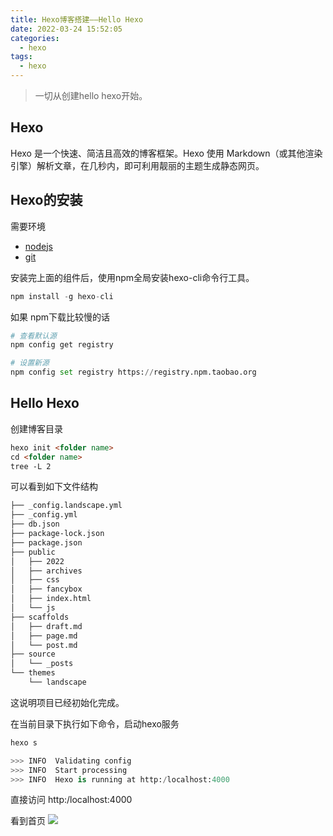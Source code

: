 ```yaml
---
title: Hexo博客搭建——Hello Hexo
date: 2022-03-24 15:52:05
categories:
  - hexo
tags:
  - hexo
---
```


<blockquote>
  一切从创建hello hexo开始。
</blockquote> 

## Hexo
<p>
Hexo 是一个快速、简洁且高效的博客框架。Hexo 使用 Markdown（或其他渲染引擎）解析文章，在几秒内，即可利用靓丽的主题生成静态网页。
</p>

## Hexo的安装
需要环境
- [nodejs](https://nodejs.org/en/)
- [git](https://nodejs.org/en/)

安装完上面的组件后，使用npm全局安装hexo-cli命令行工具。
```python
npm install -g hexo-cli
```
<!-- more -->
如果 npm下载比较慢的话
```python
# 查看默认源
npm config get registry

# 设置新源
npm config set registry https://registry.npm.taobao.org 
```
## Hello Hexo
创建博客目录
```html
hexo init <folder name>
cd <folder name>
tree -L 2
```
可以看到如下文件结构
```html
├── _config.landscape.yml
├── _config.yml
├── db.json
├── package-lock.json
├── package.json
├── public
│   ├── 2022
│   ├── archives
│   ├── css
│   ├── fancybox
│   ├── index.html
│   └── js
├── scaffolds
│   ├── draft.md
│   ├── page.md
│   └── post.md
├── source
│   └── _posts
└── themes
    └── landscape
```
这说明项目已经初始化完成。

在当前目录下执行如下命令，启动hexo服务
```python
hexo s

>>> INFO  Validating config
>>> INFO  Start processing
>>> INFO  Hexo is running at http:/localhost:4000 
```
直接访问 http:/localhost:4000

看到首页
![](blog.jpg)



